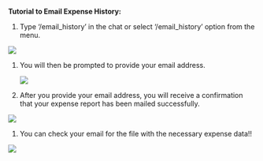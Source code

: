 ﻿**Tutorial to Email Expense History:**

1. Type ‘/email\_history’ in the chat or select ‘/email\_history’ option from the menu.

![](Aspose.Words.00f35197-2802-462c-9e95-0ffab17445cd.001.png)

1. You will then be prompted to provide your email address.

   ![](Aspose.Words.00f35197-2802-462c-9e95-0ffab17445cd.002.png)


1. After you provide your email address, you will receive a confirmation that your expense report has been mailed successfully.

![](Aspose.Words.00f35197-2802-462c-9e95-0ffab17445cd.003.png)


1. You can check your email for the file with the necessary expense data!!

![](Aspose.Words.00f35197-2802-462c-9e95-0ffab17445cd.004.png)



